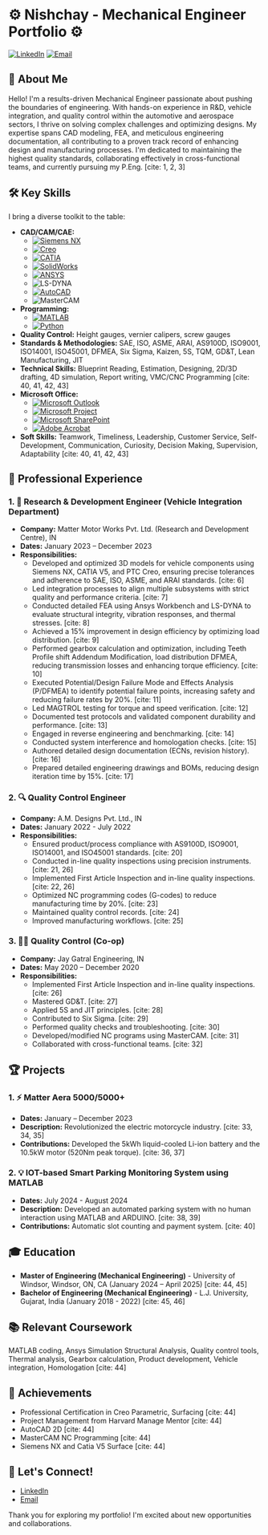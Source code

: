 # ⚙️ Nishchay - Mechanical Engineer Portfolio ⚙️

[![LinkedIn](https://img.shields.io/badge/LinkedIn-%230077B5.svg?style=for-the-badge&logo=linkedin&logoColor=white)](YOUR_LINKEDIN_URL)
[![Email](https://img.shields.io/badge/Email-YourEmail@email.com-blue?style=for-the-badge&logo=gmail&logoColor=white)](mailto:YOUR_EMAIL_ADDRESS)

## 🚀 About Me

Hello! I'm a results-driven Mechanical Engineer passionate about pushing the boundaries of engineering. With hands-on experience in R&D, vehicle integration, and quality control within the automotive and aerospace sectors, I thrive on solving complex challenges and optimizing designs. My expertise spans CAD modeling, FEA, and meticulous engineering documentation, all contributing to a proven track record of enhancing design and manufacturing processes. I'm dedicated to maintaining the highest quality standards, collaborating effectively in cross-functional teams, and currently pursuing my P.Eng. [cite: 1, 2, 3]

## 🛠️ Key Skills

I bring a diverse toolkit to the table:

* **CAD/CAM/CAE:**
    * [![Siemens NX](https://img.shields.io/badge/Siemens_NX-005A9C?style=for-the-badge&logo=siemens&logoColor=white)](https://www.sw.siemens.com/en-US/nx/)
    * [![Creo](https://img.shields.io/badge/Creo-222F54?style=for-the-badge&logo=ptc&logoColor=white)](https://www.ptc.com/en/products/cad/creo)
    * [![CATIA](https://img.shields.io/badge/CATIA-1CA9E2?style=for-the-badge&logo=catia&logoColor=white)](https://www.3ds.com/products-services/catia/)
    * [![SolidWorks](https://img.shields.io/badge/SolidWorks-4CAF50?style=for-the-badge&logo=solidworks&logoColor=white)](https://www.solidworks.com/)
    * [![ANSYS](https://img.shields.io/badge/ANSYS-FFB100?style=for-the-badge&logo=ansys&logoColor=black)](https://www.ansys.com/)
    * ![LS-DYNA](https://img.shields.io/badge/LS--DYNA-black?style=for-the-badge)
    * [![AutoCAD](https://img.shields.io/badge/AutoCAD-1E90FF?style=for-the-badge&logo=autocad&logoColor=white)](https://www.autodesk.com/products/autocad/overview)
    * ![MasterCAM](https://img.shields.io/badge/MasterCAM-black?style=for-the-badge)
* **Programming:**
    * [![MATLAB](https://img.shields.io/badge/MATLAB-0076A8?style=for-the-badge&logo=matlab&logoColor=white)](https://www.mathworks.com/)
    * [![Python](https://img.shields.io/badge/Python-3776AB?style=for-the-badge&logo=python&logoColor=white)](https://www.python.org/)
* **Quality Control:** Height gauges, vernier calipers, screw gauges
* **Standards & Methodologies:** SAE, ISO, ASME, ARAI, AS9100D, ISO9001, ISO14001, ISO45001, DFMEA, Six Sigma, Kaizen, 5S, TQM, GD&T, Lean Manufacturing, JIT
* **Technical Skills:** Blueprint Reading, Estimation, Designing, 2D/3D drafting, 4D simulation, Report writing, VMC/CNC Programming [cite: 40, 41, 42, 43]
* **Microsoft Office:**
    * [![Microsoft Outlook](https://img.shields.io/badge/Microsoft_Outlook-0078D4?style=for-the-badge&logo=microsoft-outlook&logoColor=white)](https://www.microsoft.com/en-us/microsoft-365/outlook/)
    * [![Microsoft Project](https://img.shields.io/badge/Microsoft_Project-0078D4?style=for-the-badge&logo=microsoft-project&logoColor=white)](https://www.microsoft.com/en-us/project/)
    * [![Microsoft SharePoint](https://img.shields.io/badge/Microsoft_SharePoint-0078D4?style=for-the-badge&logo=microsoft-sharepoint&logoColor=white)](https://www.microsoft.com/en-US/microsoft-365/sharepoint/)
    * [![Adobe Acrobat](https://img.shields.io/badge/Adobe_Acrobat-FF3131?style=for-the-badge&logo=adobe-acrobat&logoColor=white)](https://acrobat.adobe.com/us/en/)
* **Soft Skills:** Teamwork, Timeliness, Leadership, Customer Service, Self-Development, Communication, Curiosity, Decision Making, Supervision, Adaptability [cite: 40, 41, 42, 43]

## 💼 Professional Experience

### 1. 🚀 Research & Development Engineer (Vehicle Integration Department)

* **Company:** Matter Motor Works Pvt. Ltd. (Research and Development Centre), IN
* **Dates:** January 2023 – December 2023
* **Responsibilities:**
    * Developed and optimized 3D models for vehicle components using Siemens NX, CATIA V5, and PTC Creo, ensuring precise tolerances and adherence to SAE, ISO, ASME, and ARAI standards. [cite: 6]
    * Led integration processes to align multiple subsystems with strict quality and performance criteria. [cite: 7]
    * Conducted detailed FEA using Ansys Workbench and LS-DYNA to evaluate structural integrity, vibration responses, and thermal stresses. [cite: 8]
    * Achieved a 15% improvement in design efficiency by optimizing load distribution. [cite: 9]
    * Performed gearbox calculation and optimization, including Teeth Profile shift Addendum Modification, load distribution DFMEA, reducing transmission losses and enhancing torque efficiency. [cite: 10]
    * Executed Potential/Design Failure Mode and Effects Analysis (P/DFMEA) to identify potential failure points, increasing safety and reducing failure rates by 20%. [cite: 11]
    * Led MAGTROL testing for torque and speed verification. [cite: 12]
    * Documented test protocols and validated component durability and performance. [cite: 13]
    * Engaged in reverse engineering and benchmarking. [cite: 14]
    * Conducted system interference and homologation checks. [cite: 15]
    * Authored detailed design documentation (ECNs, revision history). [cite: 16]
    * Prepared detailed engineering drawings and BOMs, reducing design iteration time by 15%. [cite: 17]

### 2. 🔍 Quality Control Engineer

* **Company:** A.M. Designs Pvt. Ltd., IN
* **Dates:** January 2022 - July 2022
* **Responsibilities:**
    * Ensured product/process compliance with AS9100D, ISO9001, ISO14001, and ISO45001 standards. [cite: 20]
    * Conducted in-line quality inspections using precision instruments. [cite: 21, 26]
    * Implemented First Article Inspection and in-line quality inspections. [cite: 22, 26]
    * Optimized NC programming codes (G-codes) to reduce manufacturing time by 20%. [cite: 23]
    * Maintained quality control records. [cite: 24]
    * Improved manufacturing workflows. [cite: 25]

### 3. 🧑‍🔧 Quality Control (Co-op)

* **Company:** Jay Gatral Engineering, IN
* **Dates:** May 2020 – December 2020
* **Responsibilities:**
    * Implemented First Article Inspection and in-line quality inspections. [cite: 26]
    * Mastered GD&T. [cite: 27]
    * Applied 5S and JIT principles. [cite: 28]
    * Contributed to Six Sigma. [cite: 29]
    * Performed quality checks and troubleshooting. [cite: 30]
    * Developed/modified NC programs using MasterCAM. [cite: 31]
    * Collaborated with cross-functional teams. [cite: 32]

## 🏆 Projects

### 1. ⚡ Matter Aera 5000/5000+

* **Dates:** January – December 2023
* **Description:** Revolutionized the electric motorcycle industry. [cite: 33, 34, 35]
* **Contributions:** Developed the 5kWh liquid-cooled Li-ion battery and the 10.5kW motor (520Nm peak torque). [cite: 36, 37]

### 2. 💡 IOT-based Smart Parking Monitoring System using MATLAB

* **Dates:** July 2024 - August 2024
* **Description:** Developed an automated parking system with no human interaction using MATLAB and ARDUINO. [cite: 38, 39]
* **Contributions:** Automatic slot counting and payment system. [cite: 40]

## 🎓 Education

* **Master of Engineering (Mechanical Engineering)** - University of Windsor, Windsor, ON, CA (January 2024 – April 2025) [cite: 44, 45]
* **Bachelor of Engineering (Mechanical Engineering)** - L.J. University, Gujarat, India (January 2018 - 2022) [cite: 45, 46]

## 📚 Relevant Coursework

MATLAB coding, Ansys Simulation Structural Analysis, Quality control tools, Thermal analysis, Gearbox calculation, Product development, Vehicle integration, Homologation [cite: 44]

## 🏅 Achievements

* Professional Certification in Creo Parametric, Surfacing [cite: 44]
* Project Management from Harvard Manage Mentor [cite: 44]
* AutoCAD 2D [cite: 44]
* MasterCAM NC Programming [cite: 44]
* Siemens NX and Catia V5 Surface [cite: 44]

## 🤝 Let's Connect!

* [LinkedIn](YOUR_LINKEDIN_URL)
* [Email](mailto:YOUR_EMAIL_ADDRESS)

Thank you for exploring my portfolio! I'm excited about new opportunities and collaborations.
